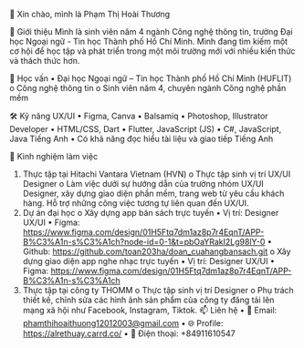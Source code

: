 👋 Xin chào, mình là Phạm Thị Hoài Thương

🚀 Giới thiệu
Mình là sinh viên năm 4 ngành Công nghệ thông tin, trường Đại học Ngoại ngữ - Tin học Thành phố Hồ Chí Minh. Mình đang tìm kiếm một cơ hội để học tập và phát triển trong một môi trường mới với nhiều kiến thức và thách thức hơn.

💼 Học vấn
•	Đại học Ngoại ngữ – Tin học Thành phố Hồ Chí Minh (HUFLIT)
o	Công nghệ thông tin
o	Sinh viên năm 4, chuyên ngành Công nghệ phần mềm

🛠 Kỹ năng
UX/UI
•	Figma, Canva
•	Balsamiq
•	Photoshop, Illustrator
Developer
•	HTML/CSS, Dart
•	Flutter, JavaScript (JS)
•	C#, JavaScript, Java
Tiếng Anh
•	Có khả năng đọc hiểu tài liệu và giao tiếp Tiếng Anh

🌟 Kinh nghiệm làm việc
1.	Thực tập tại Hitachi Vantara Vietnam (HVN)
o	Thực tập sinh vị trí UX/UI Designer
o	Làm việc dưới sự hướng dẫn của trưởng nhóm UX/UI Designer, xây dựng giao diện phần mềm, trang web từ yêu cầu khách hàng. Hỗ trợ những công việc tương tự liên quan đến UX/UI.
2.	Dự án đại học
o	Xây dựng app bán sách trực tuyến
•	Vị trí: Designer UX/UI
•	Figma: https://www.figma.com/design/01H5Ftq7dm1az8p7r4EqnT/APP-B%C3%A1n-s%C3%A1ch?node-id=0-1&t=pbOaYRakI2Lg98lY-0
•	Github: https://github.com/toan203ha/doan_cuahangbansach.git
o	Xây dựng giao diện app nghe nhạc trực tuyến
•	Vị trí: Designer UX/UI
•	Figma: https://www.figma.com/design/01H5Ftq7dm1az8p7r4EqnT/APP-B%C3%A1n-s%C3%A1ch
3.	Thực tập tại công ty THOMM
o	Thực tập sinh vị trí Designer
o	Phụ trách thiết kế, chỉnh sửa các hình ảnh sản phẩm của công ty đăng tải lên mạng xã hội như Facebook, Instagram, Tiktok.
📫 Liên hệ
•	📧 Email: phamthihoaithuong12012003@gmail.com
•	🌐 Profile: https://alrethuay.carrd.co/
•	📱 Điện thoại: +84911610547


